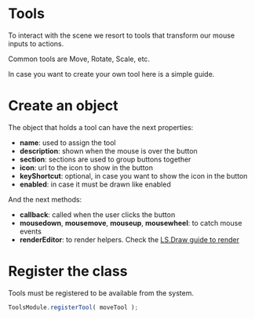 # Tools

To interact with the scene we resort to tools that transform our mouse inputs to actions.

Common tools are Move, Rotate, Scale, etc.

In case you want to create your own tool here is a simple guide.

# Create an object

The object that holds a tool can have the next properties:

- **name**: used to assign the tool
- **description**: shown when the mouse is over the button
-	**section**: sections are used to group buttons together
-	**icon**: url to the icon to show in the button
-	**keyShortcut**: optional, in case you want to show the icon in the button
- **enabled**: in case it must be drawn like enabled

And the next methods:

- **callback**: called when the user clicks the button
- **mousedown**, **mousemove**, **mouseup**, **mousewheel**: to catch mouse events
- **renderEditor**: to render helpers. Check the [LS.Draw guide to render](https://github.com/jagenjo/litescene.js/blob/master/guides/draw.md)

# Register the class

Tools must be registered to be available from the system.

```js
ToolsModule.registerTool( moveTool );
```
